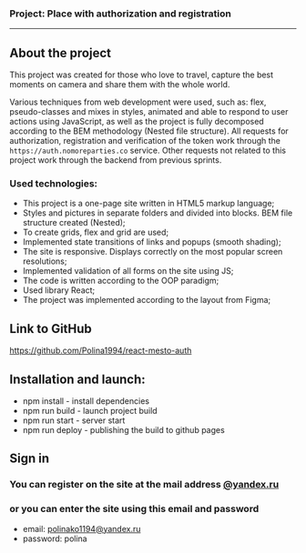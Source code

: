 ### **Project: Place** with authorization and registration
--------------------------

## About the project
This project was created for those who love to travel, capture the best moments on camera and share them with the whole world.

Various techniques from web development were used, such as: flex, pseudo-classes and mixes in styles, animated and able to respond to user actions using JavaScript, as well as the project is fully decomposed according to the BEM methodology (Nested file structure).
All requests for authorization, registration and verification of the token work through the `https://auth.nomoreparties.co` service. Other requests not related to this project work through the backend from previous sprints.

### Used technologies:
* This project is a one-page site written in HTML5 markup language;
* Styles and pictures in separate folders and divided into blocks. BEM file structure created (Nested);
* To create grids, flex and grid are used;
* Implemented state transitions of links and popups (smooth shading);
* The site is responsive. Displays correctly on the most popular screen resolutions;
* Implemented validation of all forms on the site using JS;
* The code is written according to the OOP paradigm;
* Used library React;
* The project was implemented according to the layout from Figma;

## Link to GitHub

https://github.com/Polina1994/react-mesto-auth


## Installation and launch: 

* npm install - install dependencies
* npm run build - launch project build
* npm run start - server start 
* npm run deploy - publishing the build to github pages

## Sign in

### You can register on the site at the mail address [@yandex.ru](www.mail.yandex.com)
### or you can enter the site using this email and password

* email: polinako1194@yandex.ru
* password: polina